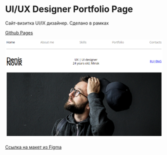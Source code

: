 # UI/UX Designer Portfolio Page #

Сайт-визитка UI/IX дизайнер. Сделано в рамках 




[Github Pages](https://denisrose.github.io/Novik/)

![Скриншот сайта](./imgs/scrin.png)

[Ссылка на макет из Figma](https://www.figma.com/file/5D9pDuLtS042hzaoN69Kd7/Free--Landing--Page-Template?type=design&node-id=254-515&t=MFLi1ovn3VuVIaYA-0)